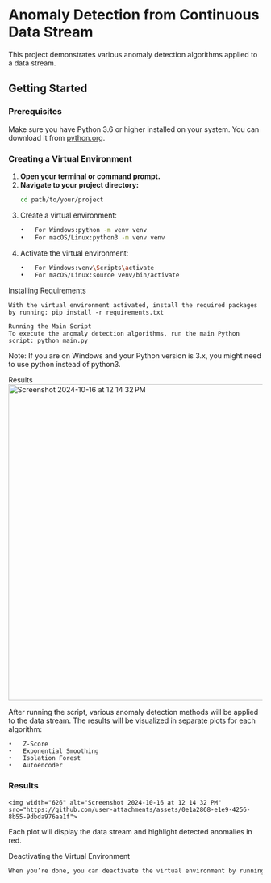 # Anomaly Detection from Continuous Data Stream

This project demonstrates various anomaly detection algorithms applied to a data stream. 

## Getting Started

### Prerequisites

Make sure you have Python 3.6 or higher installed on your system. You can download it from [python.org](https://www.python.org/downloads/).

### Creating a Virtual Environment

1. **Open your terminal or command prompt.**
2. **Navigate to your project directory:**
   ```bash
   cd path/to/your/project
3.	Create a virtual environment:
   	```bash
	•	For Windows:python -m venv venv
	•	For macOS/Linux:python3 -m venv venv
5.	Activate the virtual environment:
	```bash
	•	For Windows:venv\Scripts\activate
	•	For macOS/Linux:source venv/bin/activate

Installing Requirements
	
	With the virtual environment activated, install the required packages by running: pip install -r requirements.txt
	
	Running the Main Script
	To execute the anomaly detection algorithms, run the main Python script: python main.py

Note: If you are on Windows and your Python version is 3.x, you might need to use python instead of python3.

Results  <img width="626" alt="Screenshot 2024-10-16 at 12 14 32 PM" src="https://github.com/user-attachments/assets/cbb6d9e3-b85c-40c0-86d1-e10224e6477f">


After running the script, various anomaly detection methods will be applied to the data stream. The results will be visualized in separate plots for each algorithm:

	•	Z-Score
	•	Exponential Smoothing
	•	Isolation Forest
	•	Autoencoder
	
### Results
	<img width="626" alt="Screenshot 2024-10-16 at 12 14 32 PM" src="https://github.com/user-attachments/assets/0e1a2868-e1e9-4256-8b55-9dbda976aa1f">


Each plot will display the data stream and highlight detected anomalies in red.

Deactivating the Virtual Environment 
```bash
When you’re done, you can deactivate the virtual environment by running: deactivate

